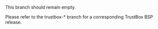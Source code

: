 This branch should remain empty.

Please refer to the trustbox-* branch for a corresponding TrustBox BSP release.